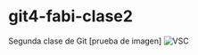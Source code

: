 # git4-fabi-clase2
Segunda clase de Git
[prueba de imagen] ![VSC](https://github.com/FabiCic/git4-fabi-clase2/assets/142350838/e0297e0c-1fa5-4980-b9e6-ca5d1971a9a1)

